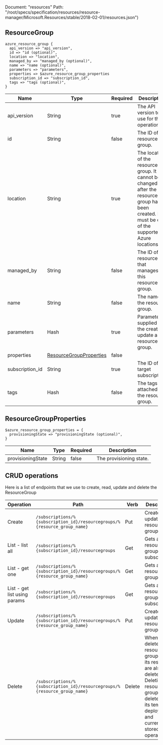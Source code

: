 Document: "resources"
Path: "/root/specs/specification/resources/resource-manager/Microsoft.Resources/stable/2018-02-01/resources.json")

## ResourceGroup

```puppet
azure_resource_group {
  api_version => "api_version",
  id => "id (optional)",
  location => "location",
  managed_by => "managed_by (optional)",
  name => "name (optional)",
  parameters => "parameters",
  properties => $azure_resource_group_properties
  subscription_id => "subscription_id",
  tags => "tags (optional)",
}
```

| Name        | Type           | Required       | Description       |
| ------------- | ------------- | ------------- | ------------- |
|api_version | String | true | The API version to use for this operation. |
|id | String | false | The ID of the resource group. |
|location | String | true | The location of the resource group. It cannot be changed after the resource group has been created. It must be one of the supported Azure locations. |
|managed_by | String | false | The ID of the resource that manages this resource group. |
|name | String | false | The name of the resource group. |
|parameters | Hash | true | Parameters supplied to the create or update a resource group. |
|properties | [ResourceGroupProperties](#resourcegroupproperties) | false |  |
|subscription_id | String | true | The ID of the target subscription. |
|tags | Hash | false | The tags attached to the resource group. |
        
## ResourceGroupProperties

```puppet
$azure_resource_group_properties = {
  provisioningState => "provisioningState (optional)",
}
```

| Name        | Type           | Required       | Description       |
| ------------- | ------------- | ------------- | ------------- |
|provisioningState | String | false | The provisioning state.  |



## CRUD operations

Here is a list of endpoints that we use to create, read, update and delete the ResourceGroup

| Operation | Path | Verb | Description | OperationID |
| ------------- | ------------- | ------------- | ------------- | ------------- |
|Create|`/subscriptions/%{subscription_id}/resourcegroups/%{resource_group_name}`|Put|Creates or updates a resource group.|ResourceGroups_CreateOrUpdate|
|List - list all|`/subscriptions/%{subscription_id}/resourcegroups`|Get|Gets all the resource groups for a subscription.|ResourceGroups_List|
|List - get one|`/subscriptions/%{subscription_id}/resourcegroups/%{resource_group_name}`|Get|Gets a resource group.|ResourceGroups_Get|
|List - get list using params|`/subscriptions/%{subscription_id}/resourcegroups`|Get|Gets all the resource groups for a subscription.|ResourceGroups_List|
|Update|`/subscriptions/%{subscription_id}/resourcegroups/%{resource_group_name}`|Put|Creates or updates a resource group.|ResourceGroups_CreateOrUpdate|
|Delete|`/subscriptions/%{subscription_id}/resourcegroups/%{resource_group_name}`|Delete|When you delete a resource group, all of its resources are also deleted. Deleting a resource group deletes all of its template deployments and currently stored operations.|ResourceGroups_Delete|
